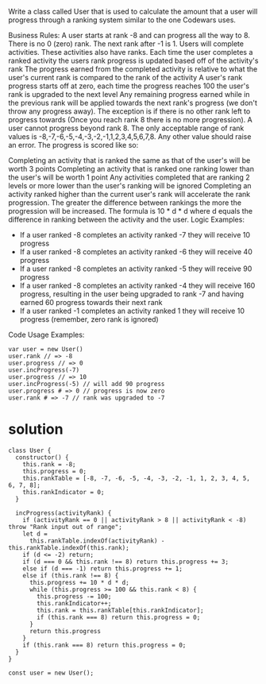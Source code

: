 Write a class called User that is used to calculate the amount that a user will progress through a ranking system similar to the one Codewars uses.

Business Rules:
A user starts at rank -8 and can progress all the way to 8.
There is no 0 (zero) rank. The next rank after -1 is 1.
Users will complete activities. These activities also have ranks.
Each time the user completes a ranked activity the users rank progress is updated based off of the activity's rank
The progress earned from the completed activity is relative to what the user's current rank is compared to the rank of the activity
A user's rank progress starts off at zero, each time the progress reaches 100 the user's rank is upgraded to the next level
Any remaining progress earned while in the previous rank will be applied towards the next rank's progress (we don't throw any progress away). The exception is if there is no other rank left to progress towards (Once you reach rank 8 there is no more progression).
A user cannot progress beyond rank 8.
The only acceptable range of rank values is -8,-7,-6,-5,-4,-3,-2,-1,1,2,3,4,5,6,7,8. Any other value should raise an error.
The progress is scored like so:

Completing an activity that is ranked the same as that of the user's will be worth 3 points
Completing an activity that is ranked one ranking lower than the user's will be worth 1 point
Any activities completed that are ranking 2 levels or more lower than the user's ranking will be ignored
Completing an activity ranked higher than the current user's rank will accelerate the rank progression. The greater the difference between rankings the more the progression will be increased. The formula is 10 * d * d where d equals the difference in ranking between the activity and the user.
Logic Examples:
- If a user ranked -8 completes an activity ranked -7 they will receive 10 progress
- If a user ranked -8 completes an activity ranked -6 they will receive 40 progress
- If a user ranked -8 completes an activity ranked -5 they will receive 90 progress
- If a user ranked -8 completes an activity ranked -4 they will receive 160 progress, resulting in the user being upgraded to rank -7 and having earned 60 progress towards their next rank
- If a user ranked -1 completes an activity ranked 1 they will receive 10 progress (remember, zero rank is ignored)

Code Usage Examples:
```
var user = new User()
user.rank // => -8
user.progress // => 0
user.incProgress(-7)
user.progress // => 10
user.incProgress(-5) // will add 90 progress
user.progress # => 0 // progress is now zero
user.rank # => -7 // rank was upgraded to -7
```



# solution

```
class User {
  constructor() {
    this.rank = -8;
    this.progress = 0;
    this.rankTable = [-8, -7, -6, -5, -4, -3, -2, -1, 1, 2, 3, 4, 5, 6, 7, 8];
    this.rankIndicator = 0;
  }

  incProgress(activityRank) {
    if (activityRank == 0 || activityRank > 8 || activityRank < -8) throw "Rank input out of range";
    let d =
      this.rankTable.indexOf(activityRank) - this.rankTable.indexOf(this.rank);
    if (d <= -2) return;
    if (d === 0 && this.rank !== 8) return this.progress += 3;
    else if (d === -1) return this.progress += 1;
    else if (this.rank !== 8) {
      this.progress += 10 * d * d;
      while (this.progress >= 100 && this.rank < 8) {
        this.progress -= 100;
        this.rankIndicator++;
        this.rank = this.rankTable[this.rankIndicator];
        if (this.rank === 8) return this.progress = 0;
      }
      return this.progress
    }
    if (this.rank === 8) return this.progress = 0;
  }
}

const user = new User();
```
